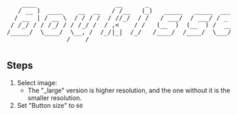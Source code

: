 <pre>
    ____                     __      _                               
   / __ )  ____    __  __   / /__   (_)   _____   _____  ___    _____
  / __  | / __ \  / / / /  / //_/  / /   / ___/  / ___/ / _ \  / ___/
 / /_/ / / /_/ / / /_/ /  / ,<    / /   (__  )  (__  ) /  __/ / /    
/_____/  \____/  \__, /  /_/|_|  /_/   /____/  /____/  \___/ /_/     
                /____/                                               
</pre>
#
## Steps
1. Select image:
    - The "_large" version is higher resolution, and the one without it is the smaller resolution.
2. Set "Button size" to `60`
